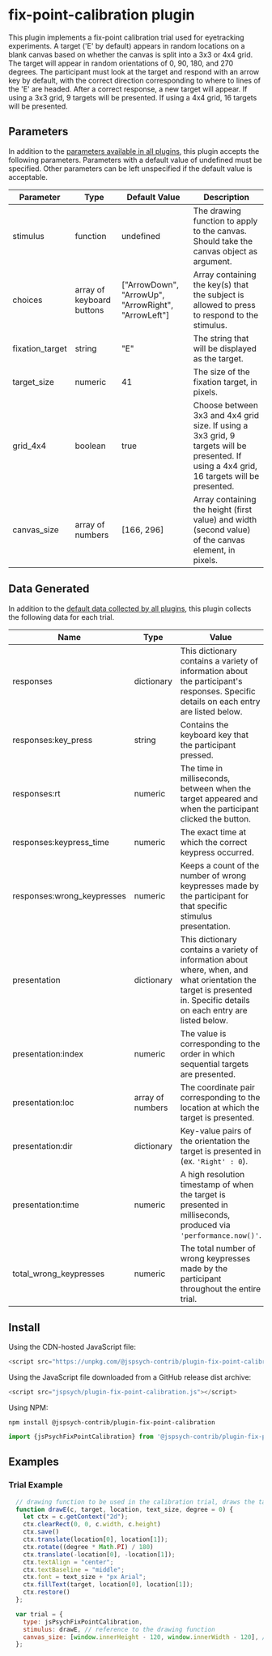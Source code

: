 # fix-point-calibration plugin

This plugin implements a fix-point calibration trial used for eyetracking experiments. A target ('E' by default) appears in random locations on a blank canvas based on whether the canvas is split into a 3x3 or 4x4 grid. The target will appear in random orientations of 0, 90, 180, and 270 degrees. The participant must look at the target and respond with an arrow key by default, with the correct direction corresponding to where to lines of the 'E' are headed. After a correct response, a new target will appear. If using a 3x3 grid, 9 targets will be presented. If using a 4x4 grid, 16 targets will be presented.

## Parameters

In addition to the [parameters available in all plugins](https://www.jspsych.org/latest/overview/plugins/#parameters-available-in-all-plugins), this plugin accepts the following parameters. Parameters with a default value of undefined must be specified. Other parameters can be left unspecified if the default value is acceptable.

| Parameter           | Type             | Default Value      | Description                              |
| ------------------- | ---------------- | ------------------ | ---------------------------------------- |
|stimulus|function|undefined|The drawing function to apply to the canvas. Should take the canvas object as argument.|
|choices|array of keyboard buttons|["ArrowDown", "ArrowUp", "ArrowRight", "ArrowLeft"]|Array containing the key(s) that the subject is allowed to press to respond to the stimulus.|
|fixation_target|string|"E"|The string that will be displayed as the target.|
|target_size|numeric|41|The size of the fixation target, in pixels.|
|grid_4x4|boolean|true|Choose between 3x3 and 4x4 grid size. If using a 3x3 grid, 9 targets will be presented. If using a 4x4 grid, 16 targets will be presented.|
|canvas_size|array of numbers|[166, 296]|Array containing the height (first value) and width (second value) of the canvas element, in pixels.|

## Data Generated

In addition to the [default data collected by all plugins](https://www.jspsych.org/latest/overview/plugins/#data-collected-by-all-plugins), this plugin collects the following data for each trial.

| Name      | Type    | Value                                    |
| --------- | ------- | ---------------------------------------- |
|responses|dictionary|This dictionary contains a variety of information about the participant's responses. Specific details on each entry are listed below.|
|responses:key_press|string|Contains the keyboard key that the participant pressed.|
|responses:rt|numeric|The time in milliseconds, between when the target appeared and when the participant clicked the button.|
|responses:keypress_time|numeric|The exact time at which the correct keypress occurred.|
|responses:wrong_keypresses|numeric|Keeps a count of the number of wrong keypresses made by the participant for that specific stimulus presentation.|
|presentation|dictionary|This dictionary contains a variety of information about where, when, and what orientation the target is presented in. Specific details on each entry are listed below.|
|presentation:index|numeric|The value is corresponding to the order in which sequential targets are presented.|
|presentation:loc|array of numbers|The coordinate pair corresponding to the location at which the target is presented.|
|presentation:dir|dictionary|Key-value pairs of the orientation the target is presented in (ex. `'Right' : 0`).|
|presentation:time|numeric|A high resolution timestamp of when the target is presented in milliseconds, produced via `'performance.now()'`.|
|total_wrong_keypresses|numeric|The total number of wrong keypresses made by the participant throughout the entire trial.|

## Install

Using the CDN-hosted JavaScript file:

```js
<script src="https://unpkg.com/@jspsych-contrib/plugin-fix-point-calibration"></script>
```

Using the JavaScript file downloaded from a GitHub release dist archive:

```js
<script src="jspsych/plugin-fix-point-calibration.js"></script>
```

Using NPM:

```
npm install @jspsych-contrib/plugin-fix-point-calibration
```

```js
import {jsPsychFixPointCalibration} from '@jspsych-contrib/plugin-fix-point-calibration';
```

## Examples

### Trial Example

```javascript
  // drawing function to be used in the calibration trial, draws the target 'E' on the canvas
  function drawE(c, target, location, text_size, degree = 0) {
    let ctx = c.getContext("2d");
    ctx.clearRect(0, 0, c.width, c.height)
    ctx.save()
    ctx.translate(location[0], location[1]);
    ctx.rotate((degree * Math.PI) / 180)
    ctx.translate(-location[0], -location[1]);
    ctx.textAlign = "center";
    ctx.textBaseline = "middle";
    ctx.font = text_size + "px Arial";
    ctx.fillText(target, location[0], location[1]);
    ctx.restore()
  };

  var trial = {
    type: jsPsychFixPointCalibration,
    stimulus: drawE, // reference to the drawing function
    canvas_size: [window.innerHeight - 120, window.innerWidth - 120], // size of the canvas with 120px margin
  };

```